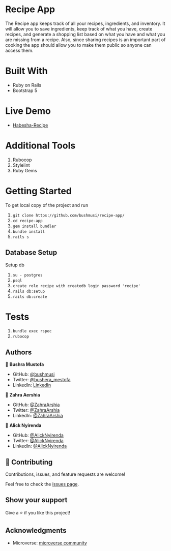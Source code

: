 # Recipe App

The Recipe app keeps track of all your recipes, ingredients, and inventory. It will allow you to save ingredients, keep track of what you have, create recipes, and generate a shopping list based on what you have and what you are missing from a recipe. Also, since sharing recipes is an important part of cooking the app should allow you to make them public so anyone can access them.

# Built With
 - Ruby on Rails
 - Bootstrap 5

# Live Demo
  - [Habesha-Recipe](https://habesha-recipe.herokuapp.com/)

# Additional Tools
  1. Rubocop
  2. Stylelint
  3. Ruby Gems

# Getting Started
To get local copy of the project and run

1. ``git clone https://github.com/bushmusi/recipe-app/``
2. ``cd recipe-app``
3. ``gem install bundler``
4. ``bundle install``
5. ``rails s``

## Database Setup
Setup db

1. ``su - postgres``
2. ``psql``
3. ``create role recipe with createdb login password 'recipe'``
4. ``rails db:setup``
5. ``rails db:create``

# Tests

1. ``bundle exec rspec``
2. ``rubocop``

## Authors

👤 **Bushra Mustofa**

- GitHub: [@bushmusi](https://github.com/bushmusi)
- Twitter: [@bushera_mestofa](https://twitter.com/bushera_mestofa)
- LinkedIn: [LinkedIn](https://www.linkedin.com/in/bushra-mustofa)


👤 **Zahra Aershia**

- GitHub: [@ZahraArshia](https://github.com/ZahraArshia)
- Twitter: [@ZahraArshia](https://twitter.com/ZahraArshia)
- LinkedIn: [@ZahraArshia](https://www.linkedin.com/in/ZahraArshia/)

👤 **Alick Nyirenda**

- GitHub: [@AlickNyirenda](https://github.com/Beardless-sheik)
- Twitter: [@AlickNyirenda](https://twitter.com/AlickNyirenda)
- LinkedIn: [@AlickNyirenda](https://www.linkedin.com/in/AlickNyirenda/)



## 🤝 Contributing

Contributions, issues, and feature requests are welcome!

Feel free to check the [issues page](https://github.com/bushmusi/recipe-app/issues).

## Show your support

Give a ⭐️ if you like this project!

## Acknowledgments

- Microverse: [microverse community](https://github.com/microverseinc)
